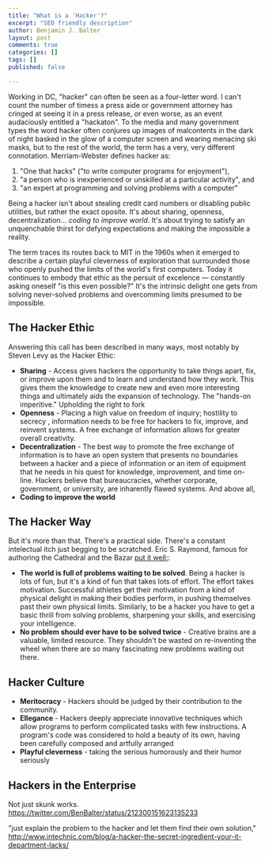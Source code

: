 ```yaml
---
title: "What is a 'Hacker'?"
excerpt: "SEO friendly description"
author: Benjamin J. Balter
layout: post
comments: true
categories: []
tags: []
published: false

---
```


Working in DC, "hacker" can often be seen as a four-letter word. I can't count the number of timess a press aide or government attorney has cringed at seeing it in a press release, or even worse, as an event audaciously entitled a "hackaton". To the media and many government types the word hacker often conjures up images of malcontents in the dark of night basked in the glow of a computer screen and wearing menacing ski masks, but to the rest of the world, the term has a very, very different connotation. Merriam-Webster defines hacker as:

  1. "One that hacks" ("to write computer programs for enjoyment"), 
  2. "a person who is inexperienced or unskilled at a particular activity", and
  3. "an expert at programming and solving problems with a computer"

Being a hacker isn't about stealing credit card numbers or disabling public utilities, but rather the exact oposite. It's about sharing, openness, decentralization… *coding to improve world*. It's about trying to satisfy an unquenchable thirst for defying expectations and making the impossible a reality.

The term traces its routes back to MIT in the 1960s when it emerged to describe a certain playful cleverness of exploration that surrounded those who openly pushed the limits of the world's first computers. Today it continues to embody that ethic as the persuit of excelence — constantly asking oneself "is this even possible?" It's the intrinsic delight one gets from solving never-solved problems and overcomming limits presumed to be impossible.

## The Hacker Ethic

Answering this call has been described in many ways, most notably by Steven Levy as the Hacker Ethic:

* **Sharing** - Access gives hackers the opportunity to take things apart, fix, or improve upon them and to learn and understand how they work. This gives them the knowledge to create new and even more interesting things and ultimately aids the expansion of technology. The "hands-on imperitive." Upholding the right to fork
* **Openness** - Placing a high value on freedom of inquiry; hostility to secrecy , information needs to be free for hackers to fix, improve, and reinvent systems. A free exchange of information allows for greater overall creativity.
* **Decentralization** - The best way to promote the free exchange of information is to have an open system that presents no boundaries between a hacker and a piece of information or an item of equipment that he needs in his quest for knowledge, improvement, and time on-line. Hackers believe that bureaucracies, whether corporate, government, or university, are inharently flawed systems. And above all,
* **Coding to improve the world**

## The Hacker Way

But it's more than that. There's a practical side. There's a constant intelectual itch just begging to be scratched. Eric S. Raymond, famous for authoring the Cathedral and the Bazar [put it well:](http://www.catb.org/esr/faqs/hacker-howto.html):

* **The world is full of problems waiting to be solved**. Being a hacker is lots of fun, but it's a kind of fun that takes lots of effort. The effort takes motivation. Successful athletes get their motivation from a kind of physical delight in making their bodies perform, in pushing themselves past their own physical limits. Similarly, to be a hacker you have to get a basic thrill from solving problems, sharpening your skills, and exercising your intelligence.
* **No problem should ever have to be solved twice** - Creative brains are a valuable, limited resource. They shouldn't be wasted on re-inventing the wheel when there are so many fascinating new problems waiting out there.

## Hacker Culture

* **Meritocracy** - Hackers should be judged by their contribution to the community. 
* **Ellegance** - Hackers deeply appreciate innovative techniques which allow programs to perform complicated tasks with few instructions. A program's code was considered to hold a beauty of its own, having been carefully composed and artfully arranged
* **Playful cleverness** - taking the serious humorously and their humor seriously

## Hackers in the Enterprise

Not just skunk works. https://twitter.com/BenBalter/status/212300151623135233

"just explain the problem to the hacker and let them find their own solution," http://www.intechnic.com/blog/a-hacker-the-secret-ingredient-your-it-department-lacks/